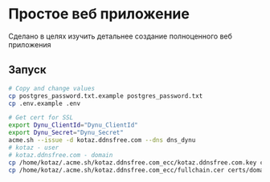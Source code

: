 # Простое веб приложение

Сделано в целях изучить детальнее создание полноценного веб приложения

## Запуск

```sh
# Copy and change values
cp postgres_password.txt.example postgres_password.txt
cp .env.example .env

# Get cert for SSL
export Dynu_ClientId="Dynu_ClientId"
export Dynu_Secret="Dynu_Secret"
acme.sh --issue -d kotaz.ddnsfree.com --dns dns_dynu
# kotaz - user
# kotaz.ddnsfree.com - domain
cp /home/kotaz/.acme.sh/kotaz.ddnsfree.com_ecc/kotaz.ddnsfree.com.key certs/domain.key
cp /home/kotaz/.acme.sh/kotaz.ddnsfree.com_ecc/fullchain.cer certs/domain.crt
```
